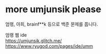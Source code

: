 # more umjunsik please
엄랭, 아희, brainf**k 등으로 백준 문제를 풉니다.

엄랭 웹 ide </br>
https://umjunsik.glitch.me/ </br>
https://www.ryugod.com/pages/ide/umm </br>
